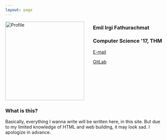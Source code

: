 ```yaml
---
layout: page
---
```

<img src="{{ site.baseurl }}/images/profile.jpg" alt="Profile" style="height: 250px; float: left; margin-right: 2em;"/>

### Emil Irgi Fathurachmat
### Computer Science '17, THM

[E-mail](mailto:emil.irgi.fathurachmat@mni.thm.de)

[GitLab](https://git.thm.de/eift94)

<div style="clear: both"></div>

### What is this?


Basically, everything I wanna write will be written here, in this site. But due to my limited knowledge of HTML and web building, it may look sad. I apologize in advance.
